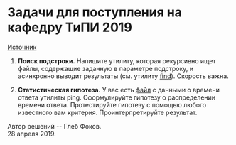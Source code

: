 # Задачи для поступления на кафедру ТиПИ 2019

[Источник](http://dati.mipt.ru/zadachi-dlya-postupleniya-na-kafedru-2019/)

1. **Поиск подстроки.** Напишите утилиту, которая рекурсивно ищет файлы, содержащие заданную в параметре подстроку, и асинхронно выводит результаты (см. утилиту [find](https://ru.wikipedia.org/wiki/Find)). Скорость важна.

2. **Статистическая гипотеза.** У вас есть [файл](https://pastebin.com/kzT57TSK) с данными о времени ответа утилиты ping. Сформулируйте гипотезу о распределении времени ответа. Протестируйте гипотезу с помощью любого известного вам критерия. Проинтерпретируйте результат.

Автор решений -- Глеб Фоков.  
28 апреля 2019.